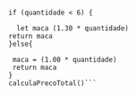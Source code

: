 ````function calculaPrecoTotal(quantidade) {

if (quantidade < 6) {
  
  let maca (1.30 * quantidade)
return maca
}else{
  
 maca = (1.00 * quantidade)
 return maca
}
calculaPrecoTotal()```